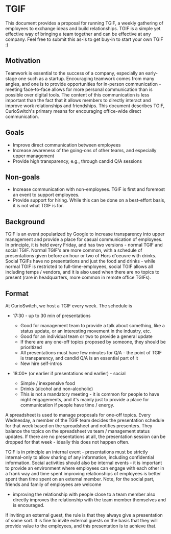 # TGIF

This document provides a proposal for running TGIF, a weekly gathering of employees to exchange
ideas and build relationships. TGIF is a simple yet effective way of bringing a team together and
can be effective at any company. Feel free to submit this as-is to get buy-in to start your own
TGIF :)

## Motivation

Teamwork is essential to the success of a company, especially an early-stage one such as a startup.
Encouraging teamwork comes from many angles, and one is to provide opportunities for in-person
communication - meeting face-to-face allows for more personal communication than is possible over
digital tools. The content of this communication is less important than the fact that it allows 
members to directly interact and improve work relationships and friendships. This document describes
TGIF, CurioSwitch's primary means for encouraging office-wide direct communication.

## Goals

- Improve direct communication between employees
- Increase awareness of the going-ons of other teams, and especially upper management
- Provide high transparency, e.g., through candid Q/A sessions

## Non-goals

- Increase communication with non-employees. TGIF is first and foremost an event to support 
employees.
- Provide support for hiring. While this can be done on a best-effort basis, it is not what TGIF is 
for.

## Background

TGIF is an event popularized by Google to increase transparency into upper management and provide a
place for casual communication of employees. In principle, it is held every Friday, and has two
versions - normal TGIF and social TGIF. Normal TGIF's are more common, with a schedule of
presentations given before an hour or two of Hors d'oeuvre with drinks. Social TGIFs have no
presentations and just the food and drinks - while normal TGIF is restricted to full-time-employees,
social TGIF allows all including temps / vendors, and it is also used when there are no topics to
present (rare in headquarters, more common in remote office TGIFs).

## Format

At CurioSwitch, we host a TGIF every week. The schedule is

- 17:30 - up to 30 min of presentations
  - Good for management team to provide a talk about something, like a status update, or an
  interesting movement in the industry, etc.
  - Good for an individual team or two to provide a general update
  - If there are any one-off topics proposed by someone, they should be prioritized
  - All presentations must have few minutes for Q/A - the point of TGIF is transparency, and candid
  Q/A is an essential part of it
  - New hire self-intros

- 18:00+ (or earlier if presentations end earlier) - social
  - Simple / inexpensive food
  - Drinks (alcohol and non-alcoholic)
  - This is not a mandatory meeting - it is common for people to have night engagements, and it's
  mainly just to provide a place for communication if people have time / energy.

A spreadsheet is used to manage proposals for one-off topics. Every Wednesday, a member of the TGIF
team decides the presentation schedule for that week based on the spreadsheet and notifies
presenters. They balance the topics on the spreadsheet vs team / management status updates. If there
are no presentations at all, the presentation session can be dropped for that week - ideally this
does not happen often.

TGIF is in principle an internal event - presentations must be strictly internal-only to allow
sharing of any information, including confidential information. Social activities should also be
internal events - it is important to provide an environment where employees can engage with each
other in a frank way and time spent improving relationships of employees is better spent than time
spent on an external member. Note, for the social part, friends and family of employees are welcome
- improving the relationship with people close to a team member also directly improves the
relationship with the team member themselves and is encouraged.

If inviting an external guest, the rule is that they always give a presentation of some sort. It is
fine to invite external guests on the basis that they will provide value to the employees, and this
presentation is to achieve that.
